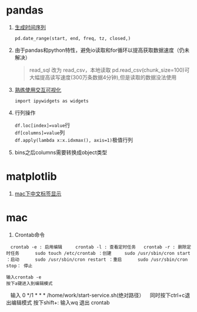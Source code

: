 # pandas
1. [生成时间序列](https://blog.csdn.net/you_are_my_dream/article/details/70209757)

    `pd.date_range(start, end, freq, tz, closed,)`
  
2. 由于pandas和python特性，避免io读取和for循环以提高获取数据速度（仍未解决）
    > read_sql 改为 read_csv，本地读取
    > pd.read_csv(chunk_size=100)可大幅提高读写速度(300万条数据4分钟),但是读取的数据没法使用

3. [熟练使用交互可视化](http://ipywidgets.readthedocs.io/en/latest/examples/Using%20Interact.html)

    `import ipywidgets as widgets`
    
4. 行列操作

    `df.loc[index]=value`行  
    `df[columns]=value`列  
    `df.apply(lambda x:x.idxmax(), axis=1)`极值行列  
 
5. bins之后columns需要转换成object类型

# matplotlib
1. [mac下中文标签显示](http://skyrover.me/2018/02/13/matplotlib_issue_solution/)


# mac
1. Crontab命令

    `crontab -e : 启用编辑
     crontab -l : 查看定时任务  
     crontab -r : 删除定时任务 
     sudo touch /etc/crontab ：创建
     sudo /usr/sbin/cron start ：启动 
     sudo /usr/sbin/cron restart ：重启 
     sudo /usr/sbin/cron stop： 停止 `  
     
    输入crontab -e
    按下a键进入到编辑模式
    输入 0 */1 * * * /home/work/start-service.sh(绝对路径）
    同时按下ctrl+c退出编辑模式
    按下shift+: 输入wq 退出 crontab
    
